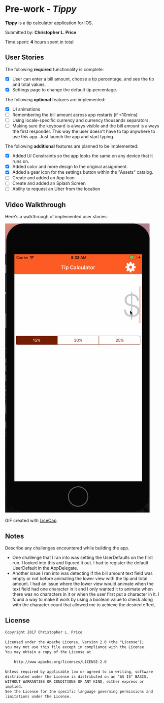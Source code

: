 # Pre-work - *Tippy*

**Tippy** is a tip calculator application for iOS.

Submitted by: **Christopher L. Price**

Time spent: **4** hours spent in total

## User Stories

The following **required** functionality is complete:

* [x] User can enter a bill amount, choose a tip percentage, and see the tip and total values.
* [x] Settings page to change the default tip percentage.

The following **optional** features are implemented:
* [x] UI animations
* [ ] Remembering the bill amount across app restarts (if <10mins)
* [ ] Using locale-specific currency and currency thousands separators.
* [ ] Making sure the keyboard is always visible and the bill amount is always the first responder. This way the user doesn't have to tap anywhere to use this app. Just launch the app and start typing.

The following **additional** features are planned to be implemented:
* [x] Added UI Constraints so the app looks the same on any device that it runs on.
* [x] Added color and more design to the original assignment.
* [x] Added a gear icon for the settings button within the "Assets" catalog.
* [ ] Create and added an App Icon
* [ ] Create and added an Splash Screen
* [ ] Ability to request an Uber from the location

## Video Walkthrough 

Here's a walkthrough of implemented user stories:

<img src='https://github.com/chrispmonkey/Tippy/blob/master/Tippy%20Tip%20Calculator.gif' title='Video Walkthrough' width='' alt='Video Walkthrough' />

GIF created with [LiceCap](http://www.cockos.com/licecap/).

## Notes

Describe any challenges encountered while building the app.
* One challenge that I ran into was setting the UserDefaults on the first run. I looked into this and figured it out. I had to register the default UserDefault in the AppDelegate.
* Another issue I ran into was detecting if the bill amount text field was empty or not before animating the lower view with the tip and total amount. I had an issue where the lower view would animate when the text field had one character in it and I only wanted it to animate when there was no characters in it or when the user first put a character in it. I found a way to make it work by using a boolean value to check along with the character count that allowed me to achieve the desired effect.
## License

    Copyright 2017 Christopher L. Price

    Licensed under the Apache License, Version 2.0 (the "License");
    you may not use this file except in compliance with the License.
    You may obtain a copy of the License at

        http://www.apache.org/licenses/LICENSE-2.0

    Unless required by applicable law or agreed to in writing, software
    distributed under the License is distributed on an "AS IS" BASIS,
    WITHOUT WARRANTIES OR CONDITIONS OF ANY KIND, either express or implied.
    See the License for the specific language governing permissions and
    limitations under the License.
